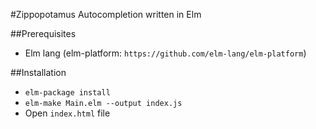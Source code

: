 #Zippopotamus Autocompletion written in Elm

##Prerequisites
* Elm lang (elm-platform: `https://github.com/elm-lang/elm-platform`) 

##Installation
* `elm-package install`
* `elm-make Main.elm --output index.js`
* Open `index.html` file